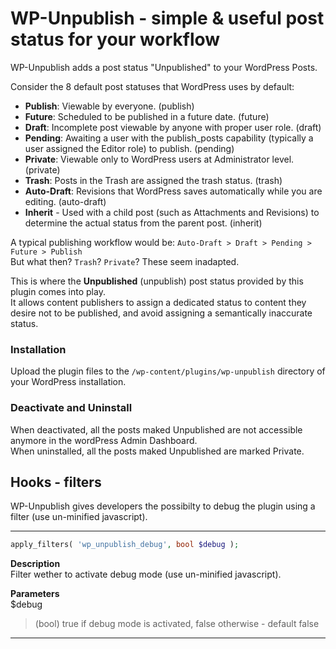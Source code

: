 # WP-Unpublish - simple & useful post status for your workflow

WP-Unpublish adds a post status "Unpublished" to your WordPress Posts.

Consider the 8 default post statuses that WordPress uses by default:
- **Publish**: Viewable by everyone. (publish)
- **Future**: Scheduled to be published in a future date. (future)
- **Draft**: Incomplete post viewable by anyone with proper user role. (draft)
- **Pending**: Awaiting a user with the publish_posts capability (typically a user assigned the Editor role) to publish. (pending)
- **Private**: Viewable only to WordPress users at Administrator level. (private)
- **Trash**: Posts in the Trash are assigned the trash status. (trash)
- **Auto-Draft**: Revisions that WordPress saves automatically while you are editing. (auto-draft)
- **Inherit** - Used with a child post (such as Attachments and Revisions) to determine the actual status from the parent post. (inherit)

A typical publishing workflow would be:
`Auto-Draft > Draft > Pending > Future > Publish`  
But what then? `Trash`? `Private`? These seem inadapted.

This is where the **Unpublished** (unpublish) post status provided by this plugin comes into play.  
It allows content publishers to assign a dedicated status to content they desire not to be published, and avoid assigning a semantically inaccurate status.

### Installation
Upload the plugin files to the `/wp-content/plugins/wp-unpublish` directory of your WordPress installation.

### Deactivate and Uninstall

When deactivated, all the posts maked Unpublished are not accessible anymore in the wordPress Admin Dashboard.  
When uninstalled, all the posts maked Unpublished are marked Private.

## Hooks - filters

WP-Unpublish gives developers the possibilty to debug the plugin using a filter (use un-minified javascript).
___ 

```php
apply_filters( 'wp_unpublish_debug', bool $debug );
```

**Description**  
Filter wether to activate debug mode (use un-minified javascript).  

**Parameters**  
$debug
> (bool) true if debug mode is activated, false otherwise - default false
___ 
